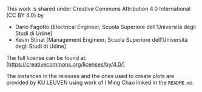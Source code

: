 This work is shared under Creative Commons Attribution 4.0 International (CC BY 4.0) by
- Dario Fagotto [Electrical Engineer, Scuola Superiore dell'Università degli Studi di Udine]
- Kevin Stinat [Management Engineer, Scuola Superiore dell'Università degli Studi di Udine]

The full license can be found at: [https://creativecommons.org/licenses/by/4.0/]

The instances in the releases and the ones used to create plots are provided by KU LEUVEN
using work of I Ming Chao linked in the `README.md`.
